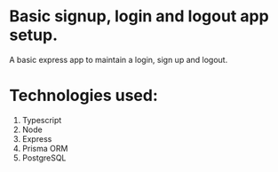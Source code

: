 # Basic signup, login and logout app setup.
A basic express app to maintain a login, sign up and logout.


# Technologies used:
1. Typescript
2. Node
3. Express
4. Prisma ORM
5. PostgreSQL
